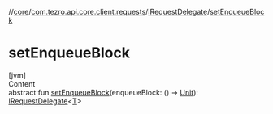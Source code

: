 //[core](../../../index.md)/[com.tezro.api.core.client.requests](../index.md)/[IRequestDelegate](index.md)/[setEnqueueBlock](set-enqueue-block.md)



# setEnqueueBlock  
[jvm]  
Content  
abstract fun [setEnqueueBlock](set-enqueue-block.md)(enqueueBlock: () -> [Unit](https://kotlinlang.org/api/latest/jvm/stdlib/kotlin/-unit/index.html)): [IRequestDelegate](index.md)<[T](index.md)>  



